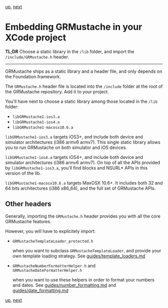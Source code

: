 [up](../../..), [next](templates.md)

Embedding GRMustache in your XCode project
==========================================

**TL;DR** Choose a static library in the `/lib` folder, and import the `/include/GRMustache.h` header.

---

GRMustache ships as a static library and a header file, and only depends on the Foundation.framework.

The `GRMustache.h` header file is located into the `/include` folder at the root of the GRMustache repository. Add it to your project.

You'll have next to choose a static library among those located in the `/lib` folder:

- `libGRMustache1-ios3.a`
- `libGRMustache1-ios4.a`
- `libGRMustache1-macosx10.6.a`

`libGRMustache1-ios3.a` targets iOS3+, and include both device and simulator architectures (i386 armv6 armv7). This single static library allows you to run GRMustache on both simulator and iOS devices.

`libGRMustache1-ios4.a` targets iOS4+, and include both device and simulator architectures (i386 armv6 armv7). On top of all the APIs provided by `libGRMustache1-ios3.a`, you'll find blocks and NSURL* APIs in this version of the lib.

`libGRMustache1-macosx10.6.a` targets MaxOSX 10.6+. It includes both 32 and 64 bits architectures (i386 x86_64), and the full set of GRMustache APIs.

Other headers
-------------

Generally, importing the `GRMustache.h` header provides you with all the core GRMustache features.

However, you will have to explicitely import:

- `GRMustacheTemplateLoader_protected.h`
    
    when you want to subclass `GRMustacheTemplateLoader`, and provide your own template loading strategy. See [guides/template_loaders.md](template_loaders.md)

- `GRMustacheNumberFormatterHelper.h` and `GRMustacheDateFormatterHelper.h`
    
    when you want to use these helpers in order to format your numbers and dates. See [guides/number_formatting.md](number_formatting.md) and [guides/date_formatting.md](date_formatting.md)

[up](../../..), [next](templates.md)
